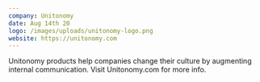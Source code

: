 ```yaml
---
company: Unitonomy
date: Aug 14th 20
logo: /images/uploads/unitonomy-logo.png
website: https://unitonomy.com
---
```

Unitonomy products help companies change their culture by augmenting internal communication. Visit Unitonomy.com for more info.